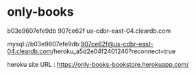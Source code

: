 # only-books

b03e9607efe9db
907ce62f
us-cdbr-east-04.cleardb.com

mysql://b03e9607efe9db:907ce62f@us-cdbr-east-04.cleardb.com/heroku_a5d2e04f2401240?reconnect=true

heroku site URL : https://only-books-bookstore.herokuapp.com/
